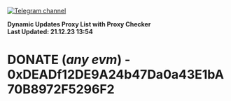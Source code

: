 [![Telegram channel](https://img.shields.io/endpoint?url=https://runkit.io/damiankrawczyk/telegram-badge/branches/master?url=https://t.me/n4z4v0d)](https://t.me/n4z4v0d) 

**Dynamic Updates Proxy List with Proxy Checker**  
**Last Updated: 21.12.23 13:54**

# DONATE (_any evm_) - 0xDEADf12DE9A24b47Da0a43E1bA70B8972F5296F2
